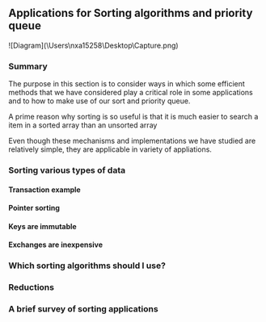 <h2> Applications for Sorting algorithms and priority queue </h2>
![Diagram](\Users\nxa15258\Desktop\Capture.png)
<h3>Summary</h3>
<p>The purpose in this section is to consider ways in which some efficient methods that we have considered play a critical role in some applications and to how to make use of our sort and priority queue.</p>
<p>A prime reason why sorting is so useful is that it is much easier to search a item in a sorted array than an unsorted array</p>
<p>Even though these mechanisms and implementations we have studied are relatively simple, they are applicable in variety of appliations.</p>
<h3>Sorting various types of data</h3>
<h4>Transaction example</h4>
<h4>Pointer sorting</h4>
<h4>Keys are immutable</h4>
<h4>Exchanges are inexpensive</h4>
<h3>Which sorting algorithms should I use?</h3>
<h3>Reductions</h3>
<h3>A brief survey of sorting applications</h3>
